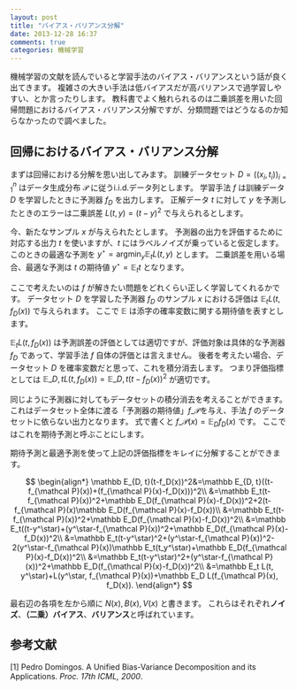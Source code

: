```yaml
---
layout: post
title: "バイアス・バリアンス分解"
date: 2013-12-28 16:37
comments: true
categories: 機械学習
---
```


機械学習の文献を読んでいると学習手法のバイアス・バリアンスという話が良く出てきます。
複雑さの大きい手法は低バイアスだが高バリアンスで過学習しやすい、とか言ったりします。
教科書でよく触れられるのは二乗誤差を用いた回帰問題におけるバイアス・バリアンス分解ですが、分類問題ではどうなるのか知らなかったので調べました。

<!-- more -->

## 回帰におけるバイアス・バリアンス分解

まずは回帰における分解を思い出してみます。
訓練データセット $D=((x_i, t_i))_{i=1}^n$ はデータ生成分布 $\mathcal P$ に従うi.i.d.データ列とします。
学習手法 $f$ は訓練データ $D$ を学習したときに予測器 $f_D$ を出力します。
正解データ $t$ に対して $y$ を予測したときのエラーは二乗誤差 $L(t, y)=(t-y)^2$ で与えられるとします。

今、新たなサンプル $x$ が与えられたとします。
予測器の出力を評価するために対応する出力 $t$ を使いますが、$t$ にはラベルノイズが乗っていると仮定します。
このときの最適な予測を $y^\star=\text{arg}\min_{y}\mathbb E_t L(t, y)$ とします。
二乗誤差を用いる場合、最適な予測は $t$ の期待値 $y^\star=\mathbb E_t t$ となります。

ここで考えたいのは $f$ が解きたい問題をどれくらい正しく学習してくれるかです。
データセット $D$ を学習した予測器 $f_D$ のサンプル $x$ における評価は $\mathbb E_t L(t, f_D(x))$ で与えられます。
ここで $\mathbb E$ は添字の確率変数に関する期待値を表すとします。

$\mathbb E_t L(t, f_D(x))$ は予測誤差の評価としては適切ですが、評価対象は具体的な予測器 $f_D$ であって、学習手法 $f$ 自体の評価とは言えません。
後者を考えたい場合、データセット $D$ を確率変数だと思って、これを積分消去します。
つまり評価指標としては $\mathbb E\_{D, t}L(t, f_D(x))=\mathbb E\_{D, t}(t-f_D(x))^2$ が適切です。

同じように予測器に対してもデータセットの積分消去を考えることができます。
これはデータセット全体に渡る「予測器の期待値」$f\_{\mathcal P}$を与え、手法 $f$ のデータセットに依らない出力となります。
式で書くと $f\_{\mathcal P}(x)=\mathbb E_D f_D(x)$ です。
ここではこれを期待予測と呼ぶことにします。

期待予測と最適予測を使って上記の評価指標をキレイに分解することができます。

$$
\begin{align*}
\mathbb E_{D, t}(t-f_D(x))^2&=\mathbb E_{D, t}((t-f_{\mathcal P}(x))+(f_{\mathcal P}(x)-f_D(x)))^2\\
&=\mathbb E_t(t-f_{\mathcal P}(x))^2+\mathbb E_D(f_{\mathcal P}(x)-f_D(x))^2+2(t-f_{\mathcal P}(x)\mathbb E_D(f_{\mathcal P}(x)-f_D(x))\\
&=\mathbb E_t(t-f_{\mathcal P}(x))^2+\mathbb E_D(f_{\mathcal P}(x)-f_D(x))^2\\
&=\mathbb E_t((t-y^\star)+(y^\star-f_{\mathcal P}(x))^2+\mathbb E_D(f_{\mathcal P}(x)-f_D(x))^2\\
&=\mathbb E_t(t-y^\star)^2+(y^\star-f_{\mathcal P}(x))^2-2(y^\star-f_{\mathcal P}(x))\mathbb E_t(t_y^\star)+\mathbb E_D(f_{\mathcal P}(x)-f_D(x))^2\\
&=\mathbb E_t(t-y^\star)^2+(y^\star-f_{\mathcal P}(x))^2+\mathbb E_D(f_{\mathcal P}(x)-f_D(x))^2\\
&=\mathbb E_t L(t, y^\star)+L(y^\star, f_{\mathcal P}(x))+\mathbb E_D L(f_{\mathcal P}(x), f_D(x)).
\end{align*}
$$

最右辺の各項を左から順に $N(x), B(x), V(x)$ と書きます。
これらはそれぞれ**ノイズ**、**（二乗）バイアス**、**バリアンス**と呼ばれています。

## 参考文献

[1] Pedro Domingos. A Unified Bias-Variance Decomposition and its Applications. *Proc. 17th ICML, 2000*.
